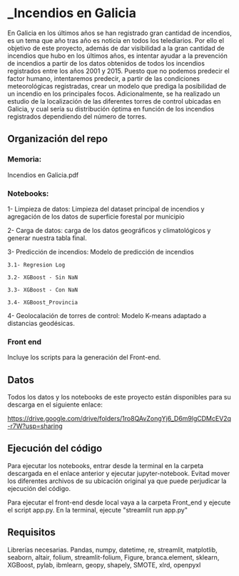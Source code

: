# _Incendios en Galicia

En Galicia en los últimos años se han registrado gran cantidad de incendios, es un tema que año tras año es noticia en todos los telediarios. Por ello el objetivo de este proyecto, además de dar visibilidad a la gran cantidad de incendios que hubo en los últimos años, es intentar ayudar a la prevención de incendios a partir de los datos obtenidos de todos los incendios registrados entre los años 2001 y 2015. 
Puesto que no podemos predecir el factor humano, intentaremos predecir, a partir de las condiciones meteorológicas registradas, crear un modelo que prediga la posibilidad de un incendio en los principales focos.
Adicionalmente, se ha realizado un estudio de la localización de las diferentes torres de control ubicadas en Galicia, y cual sería su distribución óptima en función de los incendios registrados dependiendo del número de torres. 

## Organización del repo 
### Memoria: 
Incendios en Galicia.pdf
### Notebooks:
1- Limpieza de datos: Limpieza del dataset principal de incendios y agregación de los datos de superficie forestal por municipio

2- Carga de datos: carga de los datos geográficos y climatológicos y generar nuestra tabla final. 

3- Predicción de incendios: Modelo de predicción de incendios
  
    3.1- Regresion Log
  
    3.2- XGBoost - Sin NaN

    3.3- XGBoost - Con NaN

    3.4- XGBoost_Provincia

4- Geolocalación de torres de control: Modelo K-means adaptado a distancias geodésicas.

### Front end 
Incluye los scripts para la generación del Front-end.


##  Datos 
Todos los datos y los notebooks de este proyecto están disponibles para su descarga en el siguiente enlace:

https://drive.google.com/drive/folders/1ro8QAvZongYj6_D6m9lgCDMcEV2q-r7W?usp=sharing


## Ejecución del código

Para ejecutar los notebooks, entrar desde la terminal en la carpeta descargada en el enlace anterior y ejecutar jupyter-notebook. Evitad mover los diferentes archivos de su ubicación original ya que puede perjudicar la ejecución del código. 

Para ejecutar el front-end desde local vaya a la carpeta Front_end y ejecute el script app.py. En la terminal, ejecute "streamlit run app.py"

## Requisitos
Librerías necesarias.
Pandas, numpy, datetime, re, streamlit, matplotlib, seaborn, altair, folium, streamlit-folium, Figure, branca.element, sklearn, XGBoost, pylab, ibmlearn, geopy, shapely, SMOTE, xlrd, openpyxl
